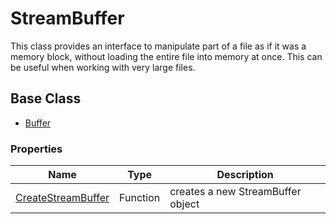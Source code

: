 # StreamBuffer #
This class provides an interface to manipulate part of a file as if it was a memory block, without loading the entire file into memory at once. This can be useful when working with very large files.

## Base Class ##
- [Buffer](CPP_Buffer.md)

### Properties ###
| Name | Type | Description |
|-|-|-|
| [CreateStreamBuffer](CPP_CreateStreamBuffer.md) | Function | creates a new StreamBuffer object |
